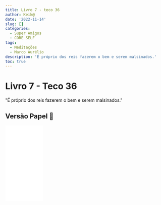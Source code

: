 ```yaml
---
title: Livro 7 - teco 36
author: Keik@
date: '2022-11-14'
slug: []
categories:
  - Super Amigos
  - CORE SELF
tags:
  - Meditações
  - Marco Aurélio
description: 'É próprio dos reis fazerem o bem e serem malsinados.'
toc: true
---
```


# Livro 7 - Teco 36


"É próprio dos reis fazerem o bem e serem malsinados."

## Versão Papel :book:
<iframe style="width:120px;height:240px;" marginwidth="0" marginheight="0" scrolling="no" frameborder="0" src="//ws-na.amazon-adsystem.com/widgets/q?ServiceVersion=20070822&OneJS=1&Operation=GetAdHtml&MarketPlace=BR&source=ss&ref=as_ss_li_til&ad_type=product_link&tracking_id=mundodekeika-20&language=pt_BR&marketplace=amazon&region=BR&placement=B092FVY4BB&asins=B092FVY4BB&linkId=37c5ec14221f61f811029aa88b520891&show_border=true&link_opens_in_new_window=true"></iframe>